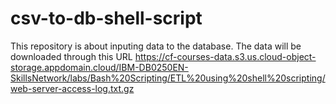 # csv-to-db-shell-script

This repository is about inputing data to the database. The data will be downloaded through this URL https://cf-courses-data.s3.us.cloud-object-storage.appdomain.cloud/IBM-DB0250EN-SkillsNetwork/labs/Bash%20Scripting/ETL%20using%20shell%20scripting/web-server-access-log.txt.gz 
